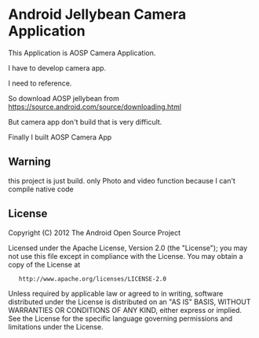 # Android Jellybean Camera Application

This Application is AOSP Camera Application.

I have to develop camera app. 

I need to reference.

So download AOSP jellybean from https://source.android.com/source/downloading.html

But camera app don't build that is very difficult.

Finally I built AOSP Camera App
 
## Warning
this project is just build.
only Photo and video function because I can't compile native code

## License

  Copyright (C) 2012 The Android Open Source Project
 
  Licensed under the Apache License, Version 2.0 (the "License");
  you may not use this file except in compliance with the License.
  You may obtain a copy of the License at
 
       http://www.apache.org/licenses/LICENSE-2.0
 
  Unless required by applicable law or agreed to in writing, software
  distributed under the License is distributed on an "AS IS" BASIS,
  WITHOUT WARRANTIES OR CONDITIONS OF ANY KIND, either express or implied.
  See the License for the specific language governing permissions and
  limitations under the License.
 

